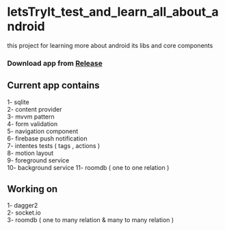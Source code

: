 # letsTryIt_test_and_learn_all_about_android

this project for learning more about android its libs and core components

### Download app from [Release](https://github.com/ahmedgomaa97/letsTryIt/releases/tag/1.0)

## Current app contains

1- sqlite  
 2- content provider  
 3- mvvm pattern  
 4- form validation  
 5- navigation component  
 6- firebase push notification  
 7- intentes tests ( tags , actions )  
 8- motion layout  
 9- foreground service    
 10- background service 
 11- roomdb ( one to one relation )   

## Working on

1- dagger2  
2- socket.io  
3- roomdb ( one to many relation & many to many relation )  
